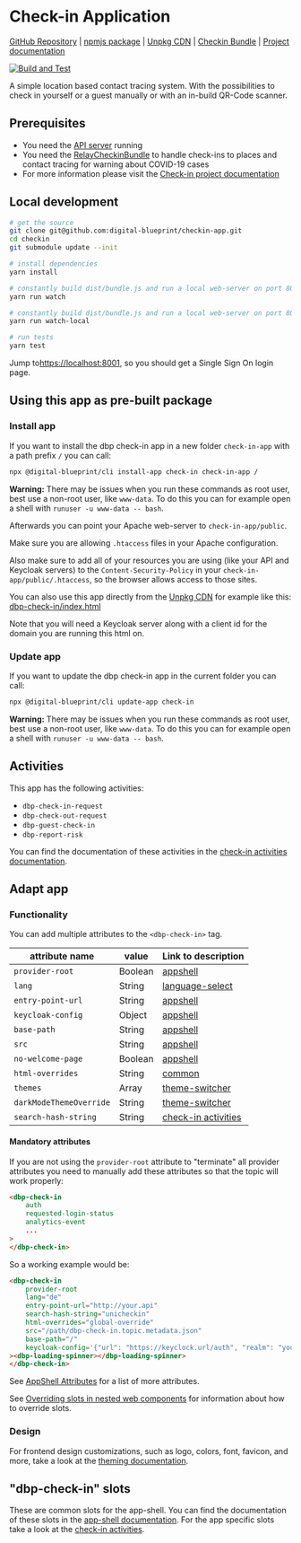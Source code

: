 # Check-in Application

[GitHub Repository](https://github.com/digital-blueprint/checkin-app) |
[npmjs package](https://www.npmjs.com/package/@digital-blueprint/checkin-app) |
[Unpkg CDN](https://unpkg.com/browse/@digital-blueprint/checkin-app/) |
[Checkin Bundle](https://github.com/digital-blueprint/relay-checkin-bundle) |
[Project documentation](https://dbp-demo.tugraz.at/site/software/check-in.html)

[![Build and Test](https://github.com/digital-blueprint/checkin-app/actions/workflows/build-test-publish.yml/badge.svg)](https://github.com/digital-blueprint/checkin-app/actions/workflows/build-test-publish.yml)

A simple location based contact tracing system.
With the possibilities to check in yourself or a guest manually or with an in-build QR-Code scanner.

## Prerequisites

- You need the [API server](https://gitlab.tugraz.at/dbp/relay/dbp-relay-server-template) running
- You need the [RelayCheckinBundle](https://github.com/digital-blueprint/relay-checkin-bundle) to handle
  check-ins to places and contact tracing for warning about COVID-19 cases
- For more information please visit the [Check-in project documentation](https://dbp-demo.tugraz.at/site/software/check-in.html)

## Local development

```bash
# get the source
git clone git@github.com:digital-blueprint/checkin-app.git
cd checkin
git submodule update --init

# install dependencies
yarn install

# constantly build dist/bundle.js and run a local web-server on port 8001 
yarn run watch

# constantly build dist/bundle.js and run a local web-server on port 8001 using a custom assets directory assets_local/
yarn run watch-local

# run tests
yarn test
```

Jump to<https://localhost:8001>, so you should get a Single Sign On login page.

## Using this app as pre-built package

### Install app

If you want to install the dbp check-in app in a new folder `check-in-app` with a path prefix `/` you can call:

```bash
npx @digital-blueprint/cli install-app check-in check-in-app /
```

**Warning:** There may be issues when you run these commands as root user, best use a non-root user, like `www-data`.
To do this you can for example open a shell with `runuser -u www-data -- bash`.

Afterwards you can point your Apache web-server to `check-in-app/public`.

Make sure you are allowing `.htaccess` files in your Apache configuration.

Also make sure to add all of your resources you are using (like your API and Keycloak servers) to the
`Content-Security-Policy` in your `check-in-app/public/.htaccess`, so the browser allows access to those sites.

You can also use this app directly from the [Unpkg CDN](https://unpkg.com/browse/@digital-blueprint/checkin-app/)
for example like this: [dbp-check-in/index.html](https://github.com/digital-blueprint/checkin-app/tree/main/examples/dbp-check-in/index.html)

Note that you will need a Keycloak server along with a client id for the domain you are running this html on.

### Update app

If you want to update the dbp check-in app in the current folder you can call:

```bash
npx @digital-blueprint/cli update-app check-in
```

**Warning:** There may be issues when you run these commands as root user, best use a non-root user, like `www-data`.
To do this you can for example open a shell with `runuser -u www-data -- bash`.

## Activities

This app has the following activities:
- `dbp-check-in-request`
- `dbp-check-out-request`
- `dbp-guest-check-in`
- `dbp-report-risk`

You can find the documentation of these activities in the [check-in activities documentation](https://github.com/digital-blueprint/checkin-app/tree/main/src).

## Adapt app

### Functionality

You can add multiple attributes to the `<dbp-check-in>` tag.

| attribute name | value | Link to description |
|----------------|-------| ------------|
| `provider-root` | Boolean | [appshell](https://gitlab.tugraz.at/dbp/web-components/toolkit/-/tree/main/packages/app-shell#attributes) |
| `lang`         | String | [language-select](https://gitlab.tugraz.at/dbp/web-components/toolkit/-/tree/main/packages/language-select#attributes) | 
| `entry-point-url` | String | [appshell](https://gitlab.tugraz.at/dbp/web-components/toolkit/-/tree/main/packages/app-shell#attributes) |
| `keycloak-config` | Object | [appshell](https://gitlab.tugraz.at/dbp/web-components/toolkit/-/tree/main/packages/app-shell#attributes) |
| `base-path` | String | [appshell](https://gitlab.tugraz.at/dbp/web-components/toolkit/-/tree/main/packages/app-shell#attributes) |
| `src` | String | [appshell](https://gitlab.tugraz.at/dbp/web-components/toolkit/-/tree/main/packages/app-shell#attributes) |
| `no-welcome-page` | Boolean | [appshell](https://gitlab.tugraz.at/dbp/web-components/toolkit/-/tree/main/packages/app-shell#attributes)
| `html-overrides` | String | [common](https://gitlab.tugraz.at/dbp/web-components/toolkit/-/tree/main/packages/common#overriding-slots-in-nested-web-components) |
| `themes` | Array | [theme-switcher](https://gitlab.tugraz.at/dbp/web-components/toolkit/-/tree/main/packages/theme-switcher#themes-attribute) |
| `darkModeThemeOverride` | String | [theme-switcher](https://gitlab.tugraz.at/dbp/web-components/toolkit/-/tree/main/packages/theme-switcher#themes-attribute) |
| `search-hash-string` | String | [check-in activities](https://github.com/digital-blueprint/checkin-app/tree/main/src)

#### Mandatory attributes

If you are not using the `provider-root` attribute to "terminate" all provider attributes
you need to manually add these attributes so that the topic will work properly:

```html
<dbp-check-in
    auth
    requested-login-status
    analytics-event
    ...
>
</dbp-check-in>
```

So a working example would be:

```html
<dbp-check-in
    provider-root
    lang="de"
    entry-point-url="http://your.api"
    search-hash-string="unicheckin"
    html-overrides="global-override"
    src="/path/dbp-check-in.topic.metadata.json"
    base-path="/"
    keycloak-config='{"url": "https://keyclock.url/auth", "realm": "your-realm", "clientId": "your-client-id", "silentCheckSsoRedirectUri": "/path/silent-check-sso.html"}'
><dbp-loading-spinner></dbp-loading-spinner>
</dbp-check-in>
```

See [AppShell Attributes](https://gitlab.tugraz.at/dbp/web-components/toolkit/-/tree/main/packages/app-shell#attributes)
for a list of more attributes.

See [Overriding slots in nested web components](https://gitlab.tugraz.at/dbp/web-components/toolkit/-/tree/main/packages/common#overriding-slots-in-nested-web-components)
for information about how to override slots.

### Design

For frontend design customizations, such as logo, colors, font, favicon, and more, take a look at the [theming documentation](https://dbp-demo.tugraz.at/dev-guide/frontend/theming/).

## "dbp-check-in" slots

These are common slots for the app-shell. You can find the documentation of these slots in the [app-shell documentation](https://gitlab.tugraz.at/dbp/web-components/toolkit/-/tree/main/packages/app-shell).
For the app specific slots take a look at the [check-in activities](https://github.com/digital-blueprint/checkin-app/tree/main/src).

